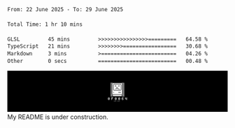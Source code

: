 <!--START_SECTION:waka-->

```txt
From: 22 June 2025 - To: 29 June 2025

Total Time: 1 hr 10 mins

GLSL         45 mins         >>>>>>>>>>>>>>>>=========   64.58 %
TypeScript   21 mins         >>>>>>>>=================   30.68 %
Markdown     3 mins          >========================   04.26 %
Other        0 secs          =========================   00.48 %
```

<!--END_SECTION:waka-->

<img src="https://raw.githubusercontent.com/n3xta/image-hosting/main/img/202411032331174.png"/>
My README is under construction. 
